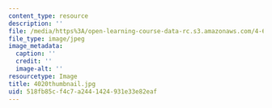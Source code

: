 ```yaml
---
content_type: resource
description: ''
file: /media/https%3A/open-learning-course-data-rc.s3.amazonaws.com/4-614-religious-architecture-and-islamic-cultures-fall-2002/518fb85cf4c7a2441424931e33e82eaf_4020thumbnail.jpg
file_type: image/jpeg
image_metadata:
  caption: ''
  credit: ''
  image-alt: ''
resourcetype: Image
title: 4020thumbnail.jpg
uid: 518fb85c-f4c7-a244-1424-931e33e82eaf
---
```

